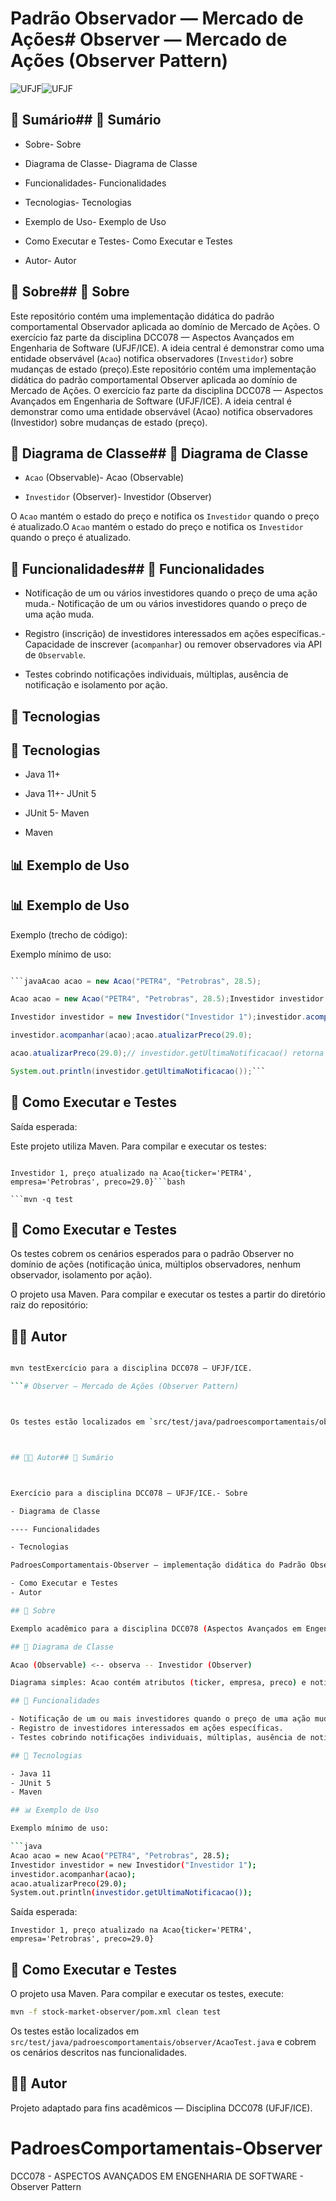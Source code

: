 # Padrão Observador — Mercado de Ações# Observer — Mercado de Ações (Observer Pattern)



![UFJF](https://upload.wikimedia.org/wikipedia/commons/3/36/UFJF_logo.png)![UFJF](https://upload.wikimedia.org/wikipedia/commons/3/36/UFJF_logo.png)



## 📝 Sumário## 📝 Sumário



- Sobre- Sobre

- Diagrama de Classe- Diagrama de Classe

- Funcionalidades- Funcionalidades

- Tecnologias- Tecnologias

- Exemplo de Uso- Exemplo de Uso

- Como Executar e Testes- Como Executar e Testes

- Autor- Autor



## 🧐 Sobre## 🧐 Sobre



Este repositório contém uma implementação didática do padrão comportamental Observador aplicada ao domínio de Mercado de Ações. O exercício faz parte da disciplina DCC078 — Aspectos Avançados em Engenharia de Software (UFJF/ICE). A ideia central é demonstrar como uma entidade observável (`Acao`) notifica observadores (`Investidor`) sobre mudanças de estado (preço).Este repositório contém uma implementação didática do padrão comportamental Observer aplicada ao domínio de Mercado de Ações. O exercício faz parte da disciplina DCC078 — Aspectos Avançados em Engenharia de Software (UFJF/ICE). A ideia central é demonstrar como uma entidade observável (Acao) notifica observadores (Investidor) sobre mudanças de estado (preço).



## 📐 Diagrama de Classe## 📐 Diagrama de Classe



- `Acao` (Observable)- Acao (Observable)

- `Investidor` (Observer)- Investidor (Observer)



O `Acao` mantém o estado do preço e notifica os `Investidor` quando o preço é atualizado.O `Acao` mantém o estado do preço e notifica os `Investidor` quando o preço é atualizado.



## 🚀 Funcionalidades## 🚀 Funcionalidades



- Notificação de um ou vários investidores quando o preço de uma ação muda.- Notificação de um ou vários investidores quando o preço de uma ação muda.

- Registro (inscrição) de investidores interessados em ações específicas.- Capacidade de inscrever (`acompanhar`) ou remover observadores via API de `Observable`.

- Testes cobrindo notificações individuais, múltiplas, ausência de notificação e isolamento por ação.

## 🔧 Tecnologias

## 🔧 Tecnologias

- Java 11+

- Java 11+- JUnit 5

- JUnit 5- Maven

- Maven

## 📊 Exemplo de Uso

## 📊 Exemplo de Uso

Exemplo (trecho de código):

Exemplo mínimo de uso:

```java

```javaAcao acao = new Acao("PETR4", "Petrobras", 28.5);

Acao acao = new Acao("PETR4", "Petrobras", 28.5);Investidor investidor = new Investidor("Investidor 1");

Investidor investidor = new Investidor("Investidor 1");investidor.acompanhar(acao);

investidor.acompanhar(acao);acao.atualizarPreco(29.0);

acao.atualizarPreco(29.0);// investidor.getUltimaNotificacao() retorna a notificação

System.out.println(investidor.getUltimaNotificacao());```

```

## 🧪 Como Executar e Testes

Saída esperada:

Este projeto utiliza Maven. Para compilar e executar os testes:

```

Investidor 1, preço atualizado na Acao{ticker='PETR4', empresa='Petrobras', preco=29.0}```bash

```mvn -q test

```

## 🧪 Como Executar e Testes

Os testes cobrem os cenários esperados para o padrão Observer no domínio de ações (notificação única, múltiplos observadores, nenhum observador, isolamento por ação).

O projeto usa Maven. Para compilar e executar os testes a partir do diretório raiz do repositório:

## 👨‍💻 Autor

```bash

mvn testExercício para a disciplina DCC078 — UFJF/ICE.

```# Observer — Mercado de Ações (Observer Pattern)



Os testes estão localizados em `src/test/java/padroescomportamentais/observer/AcaoTest.java`.![UFJF Logo](https://www.ufjf.br/wp-content/uploads/2019/07/brasao_ufjf1.png)



## 👨‍💻 Autor## 📝 Sumário



Exercício para a disciplina DCC078 — UFJF/ICE.- Sobre

- Diagrama de Classe

---- Funcionalidades

- Tecnologias

PadroesComportamentais-Observer — implementação didática do Padrão Observador.- Exemplo de Uso

- Como Executar e Testes
- Autor

## 🧐 Sobre

Exemplo acadêmico para a disciplina DCC078 (Aspectos Avançados em Engenharia de Software) da UFJF/ICE. Este projeto demonstra o padrão de projeto Comportamental Observer aplicado ao domínio do mercado de ações. A classe `Acao` funciona como o Observable, notificando instâncias de `Investidor` (Observers) quando o preço é atualizado.

## 📐 Diagrama de Classe

Acao (Observable) <-- observa -- Investidor (Observer)

Diagrama simples: Acao contém atributos (ticker, empresa, preco) e notifica Investidores inscritos através dos métodos herdados de `java.util.Observable`.

## 🚀 Funcionalidades

- Notificação de um ou mais investidores quando o preço de uma ação muda.
- Registro de investidores interessados em ações específicas.
- Testes cobrindo notificações individuais, múltiplas, ausência de notificação e isolamento por ação.

## 🔧 Tecnologias

- Java 11
- JUnit 5
- Maven

## 📊 Exemplo de Uso

Exemplo mínimo de uso:

```java
Acao acao = new Acao("PETR4", "Petrobras", 28.5);
Investidor investidor = new Investidor("Investidor 1");
investidor.acompanhar(acao);
acao.atualizarPreco(29.0);
System.out.println(investidor.getUltimaNotificacao());
```

Saída esperada:

```
Investidor 1, preço atualizado na Acao{ticker='PETR4', empresa='Petrobras', preco=29.0}
```

## 🧪 Como Executar e Testes

O projeto usa Maven. Para compilar e executar os testes, execute:

```bash
mvn -f stock-market-observer/pom.xml clean test
```

Os testes estão localizados em `src/test/java/padroescomportamentais/observer/AcaoTest.java` e cobrem os cenários descritos nas funcionalidades.

## 👨‍💻 Autor

Projeto adaptado para fins acadêmicos — Disciplina DCC078 (UFJF/ICE).
# PadroesComportamentais-Observer
DCC078 - ASPECTOS AVANÇADOS EM ENGENHARIA DE SOFTWARE - Observer Pattern
